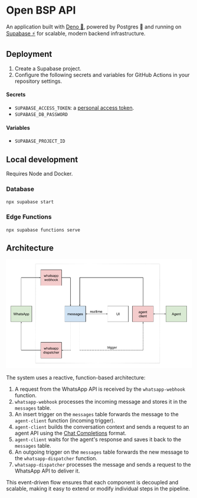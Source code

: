 # Open BSP API

An application built with [Deno 🦕](https://deno.land), powered by Postgres 🐘 and running on [Supabase ⚡](https://supabase.com) for scalable, modern backend infrastructure.

## Deployment

1. Create a Supabase project.
2. Configure the following secrets and variables for GitHub Actions in your repository settings.

#### Secrets

- `SUPABASE_ACCESS_TOKEN`: a [personal access token](https://supabase.com/dashboard/account/tokens).
- `SUPABASE_DB_PASSWORD`

#### Variables

- `SUPABASE_PROJECT_ID`

## Local development

Requires Node and Docker.

### Database

```
npx supabase start
```

### Edge Functions

```
npx supabase functions serve
```

## Architecture

<img src="./architecture.png" alt="Architecture diagram" width="600">

The system uses a reactive, function-based architecture:

1. A request from the WhatsApp API is received by the `whatsapp-webhook` function.
2. `whatsapp-webhook` processes the incoming message and stores it in the `messages` table.
3. An insert trigger on the `messages` table forwards the message to the `agent-client` function (incoming trigger).
4. `agent-client` builds the conversation context and sends a request to an agent API using the [Chat Completions](https://platform.openai.com/docs/api-reference/chat) format.
5. `agent-client` waits for the agent's response and saves it back to the `messages` table.
6. An outgoing trigger on the `messages` table forwards the new message to the `whatsapp-dispatcher` function.
7. `whatsapp-dispatcher` processes the message and sends a request to the WhatsApp API to deliver it.

This event-driven flow ensures that each component is decoupled and scalable, making it easy to extend or modify individual steps in the pipeline.
